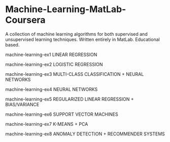 # Machine-Learning-MatLab-Coursera
A collection of machine learning algorithms for both supervised and unsupervised learning techniques. Written entirely in MatLab. Educational based.

machine-learning-ex1	LINEAR REGRESSION

machine-learning-ex2	LOGISTIC REGRESSION

machine-learning-ex3	MULTI-CLASS CLASSIFICATION + NEURAL NETWORKS 

machine-learning-ex4  NEURAL NETWORKS

machine-learning-ex5	REGULARIZED LINEAR REGRESSION + BIAS/VARIANCE

machine-learning-ex6	SUPPORT VECTOR MACHINES

machine-learning-ex7	K-MEANS + PCA

machine-learning-ex8  ANOMALY DETECTION + RECOMMENDER SYSTEMS
